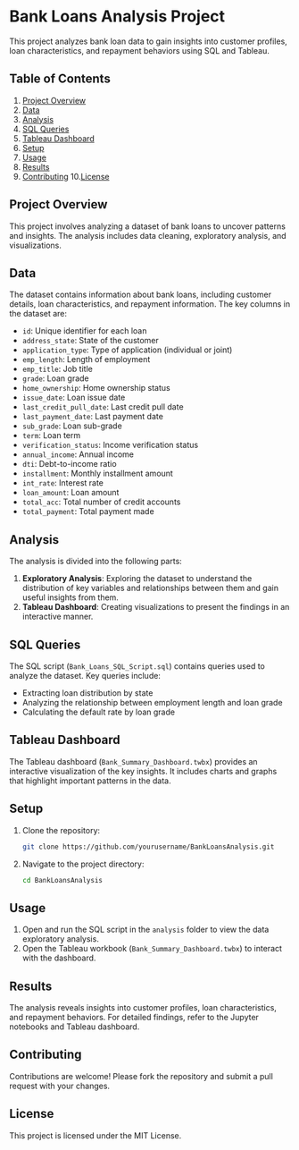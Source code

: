 
# Bank Loans Analysis Project

This project analyzes bank loan data to gain insights into customer profiles, loan characteristics, and repayment behaviors using SQL and Tableau.

## Table of Contents

1. [Project Overview](#project-overview)
2. [Data](#data)
3. [Analysis](#analysis)
4. [SQL Queries](#sql-queries)
5. [Tableau Dashboard](#tableau-dashboard)
6. [Setup](#setup)
7. [Usage](#usage)
8. [Results](#results)
9. [Contributing](#contributing)
10.[License](#license)

## Project Overview

This project involves analyzing a dataset of bank loans to uncover patterns and insights. The analysis includes data cleaning, exploratory analysis, and visualizations.

## Data

The dataset contains information about bank loans, including customer details, loan characteristics, and repayment information. The key columns in the dataset are:

- `id`: Unique identifier for each loan
- `address_state`: State of the customer
- `application_type`: Type of application (individual or joint)
- `emp_length`: Length of employment
- `emp_title`: Job title
- `grade`: Loan grade
- `home_ownership`: Home ownership status
- `issue_date`: Loan issue date
- `last_credit_pull_date`: Last credit pull date
- `last_payment_date`: Last payment date
- `sub_grade`: Loan sub-grade
- `term`: Loan term
- `verification_status`: Income verification status
- `annual_income`: Annual income
- `dti`: Debt-to-income ratio
- `installment`: Monthly installment amount
- `int_rate`: Interest rate
- `loan_amount`: Loan amount
- `total_acc`: Total number of credit accounts
- `total_payment`: Total payment made

## Analysis

The analysis is divided into the following parts:

1. **Exploratory Analysis**: Exploring the dataset to understand the distribution of key variables and relationships between them and gain useful insights from them.
2. **Tableau Dashboard**: Creating visualizations to present the findings in an interactive manner.

## SQL Queries

The SQL script (`Bank_Loans_SQL_Script.sql`) contains queries used to analyze the dataset. Key queries include:

- Extracting loan distribution by state
- Analyzing the relationship between employment length and loan grade
- Calculating the default rate by loan grade

## Tableau Dashboard

The Tableau dashboard (`Bank_Summary_Dashboard.twbx`) provides an interactive visualization of the key insights. It includes charts and graphs that highlight important patterns in the data.

## Setup

1. Clone the repository:
   ```bash
   git clone https://github.com/yourusername/BankLoansAnalysis.git
   ```
2. Navigate to the project directory:
   ```bash
   cd BankLoansAnalysis
   ```

## Usage

1. Open and run the SQL script in the `analysis` folder to view the data exploratory analysis.
2. Open the Tableau workbook (`Bank_Summary_Dashboard.twbx`) to interact with the dashboard.

## Results

The analysis reveals insights into customer profiles, loan characteristics, and repayment behaviors. For detailed findings, refer to the Jupyter notebooks and Tableau dashboard.

## Contributing

Contributions are welcome! Please fork the repository and submit a pull request with your changes.

## License

This project is licensed under the MIT License.
